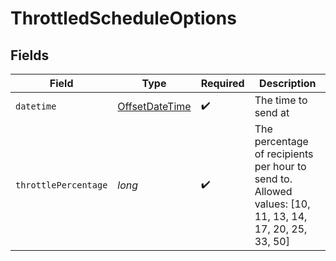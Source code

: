 # ThrottledScheduleOptions


## Fields

| Field                                                                                                  | Type                                                                                                   | Required                                                                                               | Description                                                                                            |
| ------------------------------------------------------------------------------------------------------ | ------------------------------------------------------------------------------------------------------ | ------------------------------------------------------------------------------------------------------ | ------------------------------------------------------------------------------------------------------ |
| `datetime`                                                                                             | [OffsetDateTime](https://docs.oracle.com/javase/8/docs/api/java/time/OffsetDateTime.html)              | :heavy_check_mark:                                                                                     | The time to send at                                                                                    |
| `throttlePercentage`                                                                                   | *long*                                                                                                 | :heavy_check_mark:                                                                                     | The percentage of recipients per hour to send to. Allowed values: [10, 11, 13, 14, 17, 20, 25, 33, 50] |